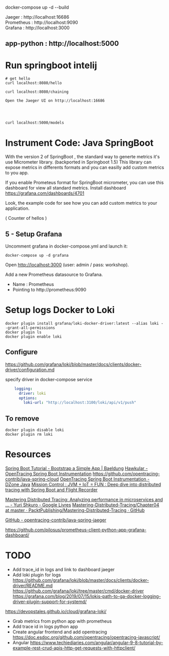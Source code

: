 
docker-compose up -d --build


Jaeger : http://localhost:16686   
Prometheus : http://localhost:9090   
Grafana : http://localhost:3000   

app-python : http://localhost:5000  
---
# Run springboot intelij

```
# get hello
curl localhost:8080/hello

curl localhost:8080/chaining

Open the Jaeger UI on http://localhost:16686   




curl localhost:5000/models

```


# Instrument Code: Java SpringBoot

With the version 2 of SpringBoot , the standard way to generte metrics it's use Micrometer library. (backported in Springboot 1.5)
This library can expose metrics in differents formats and you can easilly add custom metrics to you app.

If you enable Prometeus format for SpringBoot micrometer, you can use this dashboard for view all standard metrics.
Install dashboard https://grafana.com/dashboards/4701

Look, the example code for see how you can add custom metrics to your application.

( Counter of hellos )









## 5 - Setup Grafana

Uncomment grafana in docker-compose.yml and launch it:

```
docker-compose up -d grafana
```

Open [http://localhost:3000](http://localhost:3000) (user: admin / pass: workshop).

Add a new Prometheus datasource to Grafana.

- Name : Prometheus
- Pointing to http://prometheus:9090


# Setup logs Docker to Loki

```
docker plugin install grafana/loki-docker-driver:latest --alias loki --grant-all-permissions
docker plugin ls
docker plugin enable loki
```

## Configure
https://github.com/grafana/loki/blob/master/docs/clients/docker-driver/configuration.md

specify driver in docker-compose service 
```yaml
    logging:
      driver: loki
      options:
        loki-url: "http://localhost:3100/loki/api/v1/push"
```

## To remove

```
docker plugin disable loki
docker plugin rm loki
```

# Resources

[Spring Boot Tutorial - Bootstrap a Simple App | Baeldung](https://www.baeldung.com/spring-boot-start)
[Hawkular - OpenTracing Spring Boot Instrumentation](https://www.hawkular.org/blog/2017/06/9/opentracing-spring-boot.html)
https://github.com/opentracing-contrib/java-spring-cloud
[OpenTracing Spring Boot Instrumentation - DZone Java](https://dzone.com/articles/opentracing-spring-boot-instrumentation)
[Mission Control : JVM + IoT = FUN : Deep dive into distributed tracing with Spring Boot and Flight Recorder](http://www.wengnermiro.com/2018/12/deep-dive-into-distributed-tracing-with.html)

[Mastering Distributed Tracing: Analyzing performance in microservices and … - Yuri Shkuro - Google Livres](https://books.google.be/books?id=4AuLDwAAQBAJ&pg=PA149&lpg=PA149&dq=example+opentracing-spring-cloud-starter&source=bl&ots=Of1FBVdgjC&sig=ACfU3U3T2EOI0cKjiO-P_upcnQ4agXjbLg&hl=fr&sa=X&ved=2ahUKEwja8diimrbnAhVNLVAKHfG1DMMQ6AEwEnoECAwQAQ#v=onepage&q=example%20opentracing-spring-cloud-starter&f=false)
[Mastering-Distributed-Tracing/Chapter04 at master · PacktPublishing/Mastering-Distributed-Tracing · GitHub](https://github.com/PacktPublishing/Mastering-Distributed-Tracing/tree/master/Chapter04)

[GitHub - opentracing-contrib/java-spring-jaeger](https://github.com/opentracing-contrib/java-spring-jaeger)

https://github.com/pilosus/prometheus-client-python-app-grafana-dashboard/


# TODO
- Add trace_id in logs and link to dashboard jaeger
- Add loki plugin for logs 
https://github.com/grafana/loki/blob/master/docs/clients/docker-driver/README.md
https://github.com/grafana/loki/tree/master/cmd/docker-driver
https://grafana.com/blog/2019/07/15/lokis-path-to-ga-docker-logging-driver-plugin-support-for-systemd/

https://devopstales.github.io/cloud/grafana-loki/

- Grab metrics from python app with prometheus
- Add trace id in logs python app
- Create angular frontend and add opentracing https://doc.esdoc.org/github.com/opentracing/opentracing-javascript/
- Angular https://www.techiediaries.com/angular/angular-9-8-tutorial-by-example-rest-crud-apis-http-get-requests-with-httpclient/